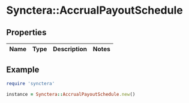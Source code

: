 # Synctera::AccrualPayoutSchedule

## Properties

| Name | Type | Description | Notes |
| ---- | ---- | ----------- | ----- |

## Example

```ruby
require 'synctera'

instance = Synctera::AccrualPayoutSchedule.new()
```

